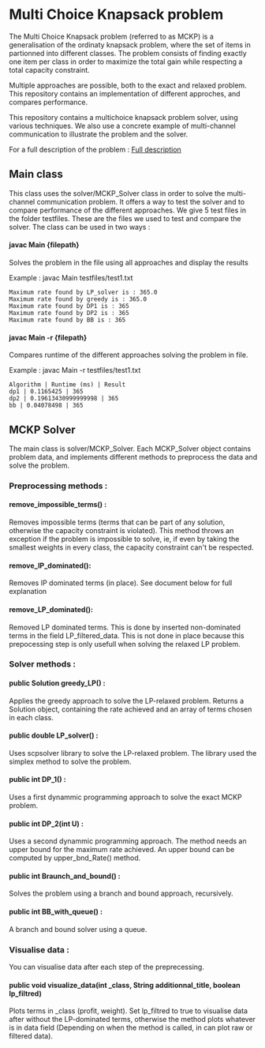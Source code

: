 # Multi Choice Knapsack problem 
The Multi Choice Knapsack problem (referred to as MCKP) is a generalisation of the ordinaty knapsack problem, where the set of items in partionned into different classes. The problem consists of finding exactly one item per class in order to maximize the total gain while respecting a total capacity constraint.

Multiple approaches are possible, both to the exact and relaxed problem. This repository contains an implementation of different approches, and compares performance.

This repository contains a multichoice knapsack problem solver, using various techniques. We also use a concrete example of multi-channel communication to illustrate the problem and the solver.

For a full description of the problem : [Full description](https://www.riadebenbaki.com//files/MCKP_for_user_scheduling.pdf)

## Main class
This class uses the solver/MCKP_Solver class in order to solve the multi-channel communication problem. It offers a way to test the solver and to compare performance of the different approaches. We give 5 test files in the folder testfiles. These are the files we used to test and compare the solver.
The class can be used in two ways :

#### javac Main {filepath}
Solves the problem in the file using all approaches and display the results

Example : javac Main testfiles/test1.txt
```
Maximum rate found by LP_solver is : 365.0
Maximum rate found by greedy is : 365.0
Maximum rate found by DP1 is : 365
Maximum rate found by DP2 is : 365
Maximum rate found by BB is : 365
```

#### javac Main -r {filepath}
Compares runtime of the different approaches solving the problem in file.

Example : javac Main -r testfiles/test1.txt
```
Algorithm | Runtime (ms) | Result
dp1 | 0.1165425 | 365
dp2 | 0.19613430999999998 | 365
bb | 0.04078498 | 365
```


## MCKP Solver
The main class is solver/MCKP_Solver. Each MCKP_Solver object contains problem data, and implements different methods to preprocess the data and solve the problem.

### Preprocessing methods :

#### remove_impossible_terms() : 
Removes impossible terms (terms that can be part of any solution, otherwise the capacity constraint is violated). This method throws an exception if the problem is impossible to solve, ie, if even by taking the smallest weights in every class, the capacity constraint can't be respected.

#### remove_IP_dominated():
Removes IP dominated terms (in place). See document below for full explanation

#### remove_LP_dominated():
Removed LP dominated terms. This is done by inserted non-dominated terms in the field  LP_filtered_data. This is not done in place because this prepocessing step is only usefull when solving the relaxed LP problem.

### Solver methods :

#### public Solution greedy_LP() :
Applies the greedy approach to solve the LP-relaxed problem. Returns a Solution object, containing the rate achieved and an array of terms chosen in each class.

#### public double LP_solver() :
Uses scpsolver library to solve the LP-relaxed problem. The library used the simplex method to solve the problem.

#### public int DP_1() :
Uses a first dynammic programming approach to solve the exact MCKP problem.

#### public int DP_2(int U) :
Uses a second dynammic programming approach. The method needs an upper bound for the maximum rate achieved. An upper bound can be computed by upper_bnd_Rate() method.

#### public int Braunch_and_bound() :
Solves the problem using a branch and bound approach, recursively.

#### public int BB_with_queue() :
A branch and bound solver using a queue.

### Visualise data :
You can visualise data after each step of the preprecessing. 

#### public void visualize_data(int _class, String additionnal_title, boolean lp_filtred)
Plots terms in _class (profit, weight). Set lp_filtred to true to visualise data after without the LP-dominated terms, otherwise the method plots whatever is in data field (Depending on when the method is called, in can plot raw or filtered data).




